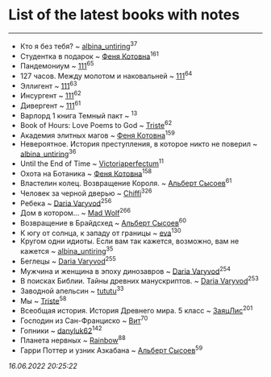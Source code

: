 # List of the latest books with notes
---

* Кто я без тебя? ~ [albina_untiring](users/257/2579695-vkontakte)<sup>37</sup>
* Студентка в подарок ~ [Феня Котовна](users/109/109746193906459706720-google)<sup>161</sup>
* Пандемониум ~ [111](users/309/309238388536274478-mailru)<sup>65</sup>
* 127 часов. Между молотом и наковальней ~ [111](users/309/309238388536274478-mailru)<sup>64</sup>
* Эллигент ~ [111](users/309/309238388536274478-mailru)<sup>63</sup>
* Инсургент ~ [111](users/309/309238388536274478-mailru)<sup>62</sup>
* Дивергент ~ [111](users/309/309238388536274478-mailru)<sup>61</sup>
* Варлорд 1 книга Темный пакт ~ [](users/101/101923253879668330026-google)<sup>13</sup>
* Book of Hours: Love Poems to God ~ [Triste](users/517/5175580462988229760-mailru)<sup>62</sup>
* Академия элитных магов ~ [Феня Котовна](users/109/109746193906459706720-google)<sup>159</sup>
* Невероятное. История преступления, в которое никто не поверил ~ [albina_untiring](users/257/2579695-vkontakte)<sup>36</sup>
* Until the End of Time ~ [Victoriaperfectum](users/117/117396356938980769291-google)<sup>11</sup>
* Охота на Ботаника ~ [Феня Котовна](users/109/109746193906459706720-google)<sup>158</sup>
* Властелин колец. Возвращение Короля. ~ [Альберт Сысоев](users/474/47446642-vkontakte)<sup>61</sup>
* Человек за черной дверью ~ [Chiffi](users/105/105831994080785626680-google)<sup>326</sup>
* Ребека ~ [Daria Varyvod](users/829/829893410524253-facebook)<sup>256</sup>
* Дом в котором... ~ [Mad Wolf](users/947/94738840-vkontakte)<sup>266</sup>
* Возвращение в Брайдсхед ~ [Альберт Сысоев](users/474/47446642-vkontakte)<sup>60</sup>
* К югу от солнца, к западу от границы ~ [eva](users/111/111656270551033014778-google)<sup>130</sup>
* Кругом одни идиоты. Если вам так кажется, возможно, вам не кажется ~ [albina_untiring](users/257/2579695-vkontakte)<sup>35</sup>
* Беглецы ~ [Daria Varyvod](users/829/829893410524253-facebook)<sup>255</sup>
* Мужчина и женщина в эпоху динозавров ~ [Daria Varyvod](users/829/829893410524253-facebook)<sup>254</sup>
* В поисках Библии. Тайны древних манускриптов. ~ [Daria Varyvod](users/829/829893410524253-facebook)<sup>253</sup>
* Заводной апельсин ~ [tututu](users/135/135685382-vkontakte)<sup>33</sup>
* Мы ~ [Triste](users/517/5175580462988229760-mailru)<sup>58</sup>
* Всеобщая история. История Древнего мира. 5 класс ~ [ЗаяцЛис](users/112/112388384595246311466-google)<sup>201</sup>
* Господин из Сан-Франциско ~ [Вит](users/300/300273923-vkontakte)<sup>70</sup>
* Гопники ~ [danyluk62](users/374/374149854-vkontakte)<sup>142</sup>
* Планета нервных ~ [Rainbow](users/109/109787328219839805802-google)<sup>88</sup>
* Гарри Поттер и узник Азкабана ~ [Альберт Сысоев](users/474/47446642-vkontakte)<sup>59</sup>


_16.06.2022 20:25:22_
